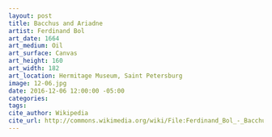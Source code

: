 ```yaml
---
layout: post
title: Bacchus and Ariadne
artist: Ferdinand Bol
art_date: 1664
art_medium: Oil
art_surface: Canvas
art_height: 160
art_width: 182
art_location: Hermitage Museum, Saint Petersburg
image: 12-06.jpg
date: 2016-12-06 12:00:00 -05:00
categories:
tags:
cite_author: Wikipedia
cite_url: http://commons.wikimedia.org/wiki/File:Ferdinand_Bol_-_Bacchus_and_Ariadne.jpg
---
```

